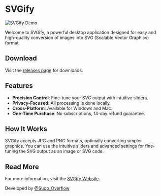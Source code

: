 # SVGify

![SVGify Demo](https://raw.githubusercontent.com/SVGify/SVGify.github.io/main/public/video/SVGifyPromo.gif)

Welcome to SVGify, a powerful desktop application designed for easy and high-quality conversion of images into SVG (Scalable Vector Graphics) format.

## Download

Visit the [releases page](https://github.com/SVGify/SVGify.github.io/releases/) for downloads.

## Features

- **Precision Control**: Fine-tune your SVG output with intuitive sliders.
- **Privacy-Focused**: All processing is done locally.
- **Cross-Platform**: Available for Windows and Mac.
- **One-Time Purchase**: No subscriptions, 14-day refund guarantee.

## How It Works

SVGify accepts JPG and PNG formats, optimally converting simpler graphics. You can use the intuitive sliders and advanced settings for fine-tuning the SVG output as an image or SVG code.

## Read More

For more information, visit the [SVGify Website](https://svgify.cyris.io/).

Developed by [@Sudo_Overflow](http://x.com/sudo_overflow)

